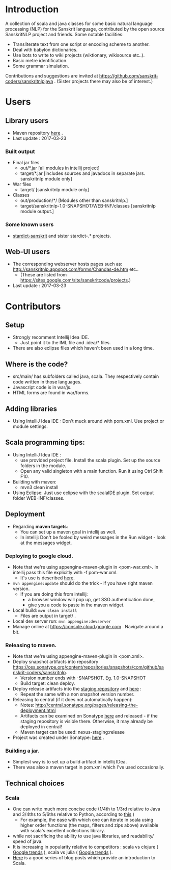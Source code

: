 # Introduction
A collection of scala and java classes for some basic natural language processing (NLP) for the Sanskrit language, contributed by the open source SanskritNLP project and friends.
Some notable facilities:
* Transliterate text from one script or encoding scheme to another.
* Deal with babylon dictionaries.
* Use bots to write to wiki projects (wiktionary, wikisource etc..).
* Basic metre identification.
* Some grammar simulation.

Contributions and suggestions are invited at https://github.com/sanskrit-coders/sanskritnlpjava . (Sister projects there may also be of interest.)

# Users
## Library users
* Maven repository [here](http://search.maven.org/#search%7Cga%7C1%7Ca%3A%22sanskritnlp%22) .
* Last update : 2017-03-23

### Built output
* Final jar files
  * out/*.jar [all modules in intellij project]
  * target/*.jar [includes sources and javadocs in separate jars. sanskritnlp module only]
* War files
  * target/ [sanskritnlp module only]
* Classes
  * out/production/*/ [Modules other than sanskritnlp.]
  * target/sanskritnlp-1.0-SNAPSHOT/WEB-INF/classes [sanskritnlp module output.]

### Some known users
* [stardict-sanskrit]() and sister stardict-.* projects.


## Web-UI users
* The corresponding webserver hosts pages such as: <http://sanskritnlp.appspot.com/forms/Chandas-de.htm> etc..
    * (These are listed from <https://sites.google.com/site/sanskritcode/projects>.)
* Last update : 2017-03-23

# Contributors
## Setup
* Strongly recomment Intellij Idea IDE.
  * Just point it to the IML file and .idea/* files.
* There are also eclipse files which haven't been used in a long time.

## Where is the code?
* src/main/ has subfolders called java, scala. They respectively contain code written in those languages.
* Javascript code is in war/js.
* HTML forms are found in war/forms.

## Adding libraries
* Using IntelliJ Idea IDE : Don't muck around with pom.xml. Use project or module settings.

## Scala programming tips:
* Using IntelliJ Idea IDE :
  * use provided project file. Install the scala plugin. Set up the source folders in the module.
  * Open any valid singleton with a main function. Run it using Ctrl Shift F10.
* Building with maven:
  * mvn3 clean install
* Using Eclipse: Just use eclipse with the scalaIDE plugin. Set output folder WEB-INF/classes.

## Deployment
* Regarding **maven targets**:
  * You can set up a maven goal in intellij as well.
  * In intellij: Don't be fooled by weird messages in the Run widget - look at the messages widget.

### Deploying to google cloud.
* Note that we're using appengine-maven-plugin in <pom-war.xml>. In intellij pass this file explicitly with -f pom-war.xml.
  * It's use is described [here](https://cloud.google.com/appengine/docs/standard/java/tools/maven).
* `mvn appengine:update` should do the trick - if you have right maven version.
  * If you are doing this from intellij:
    * a browser window will pop up, get SSO authentication done,
    * give you a code to paste in the maven widget.
* Local build: `mvn clean install`
  * Files are output in target/ .
* Local dev server run: `mvn appengine:devserver`
* Manage online at <https://console.cloud.google.com> . Navigate around a bit.

### Releasing to maven.
* Note that we're using appengine-maven-plugin in <pom.xml>.
* Deploy snapshot artifacts into repository <https://oss.sonatype.org/content/repositories/snapshots/com/github/sanskrit-coders/sanskritnlp>.
  * Version number ends with -SNAPSHOT. Eg. 1.0-SNAPSHOT
  * Build target: clean deploy.
* Deploy release artifacts into the [staging repository](https://oss.sonatype.org/content/repositories/releases/com/github/sanskrit-coders/sanskritnlp/) and [here](http://repo1.maven.org/maven2/com/github/sanskrit-coders/sanskritnlp/) :
  * Repeat the same with a non snapshot version number.
* Releasing to central (if it does not automatically happen):
  * Notes: <http://central.sonatype.org/pages/releasing-the-deployment.html>
  * Artifacts can be examined on Sonatype [here](https://oss.sonatype.org/#nexus-search;quick~sanskrit) and released - if the staging repository is visible there. Otherwise, it may already be deployed in central!
  * Maven target can be used: nexus-staging:release
* Project was created under Sonatype:  [here](https://issues.sonatype.org/browse/OSSRH-29183) .

### Building a jar.
* Simplest way is to set up a build artifact in intellij IDea.
* There was also a maven target in pom.xml which I've used occasionally.

## Technical choices
### Scala
* One can write much more concise code (1/4th to 1/3rd relative to Java and 3/4ths to 5/6ths relative to Python, according to [this](http://bcomposes.com/2012/03/01/student-questions-about-scala-part-2/) )
  * For example, the ease with which one can iterate in scala using higher order functions (the maps, filters and zips above) available with scala's excellent collections library.
* while not sacrificing the ability to use java libraries, and readability/ speed of java.
* It is increasing in popularity relative to competitors : scala vs clojure ( [Google trends](https://trends.google.com/trends/explore?date=all&q=Scala%20tutorial,Clojure%20tutorial) ), scala vs julia ( [Google trends](https://trends.google.com/trends/explore?date=all&q=Scala%20tutorial,Julia%20tutorial) ).
* [Here](http://bcomposes.com/2011/08/22/first-steps-in-scala-for-first-time-programmers-part-1/) is a good series of blog posts which provide an introduction to Scala.
